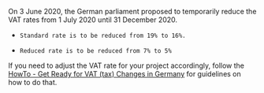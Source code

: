 On 3 June 2020, the German parliament proposed to temporarily reduce the VAT rates from 1 July 2020 until 31 December 2020.

*     Standard rate is to be reduced from 19% to 16%.
*     Reduced rate is to be reduced from 7% to 5%

If you need to adjust the VAT rate for your project accordingly, follow the [HowTo - Get Ready for VAT (tax) Changes in Germany](https://documentation.spryker.com/v5/docs/howto-get-ready-for-vat-tax-changes-in-germany) for guidelines on how to do that.